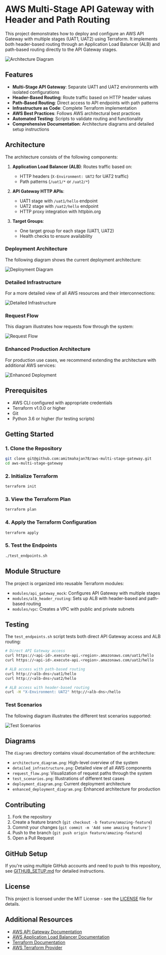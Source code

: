 # AWS Multi-Stage API Gateway with Header and Path Routing

This project demonstrates how to deploy and configure an AWS API Gateway with multiple stages (UAT1, UAT2) using Terraform. It implements both header-based routing through an Application Load Balancer (ALB) and path-based routing directly to the API Gateway stages.

<img src="./diagrams/architecture_diagram.png" alt="Architecture Diagram">

## Features

- **Multi-Stage API Gateway**: Separate UAT1 and UAT2 environments with isolated configurations
- **Header-Based Routing**: Route traffic based on HTTP header values
- **Path-Based Routing**: Direct access to API endpoints with path patterns
- **Infrastructure as Code**: Complete Terraform implementation
- **AWS Best Practices**: Follows AWS architectural best practices
- **Automated Testing**: Scripts to validate routing and functionality
- **Comprehensive Documentation**: Architecture diagrams and detailed setup instructions

## Architecture

The architecture consists of the following components:

1. **Application Load Balancer (ALB)**: Routes traffic based on:
   - HTTP headers (`X-Environment: UAT2` for UAT2 traffic)
   - Path patterns (`/uat1/*` or `/uat2/*`)

2. **API Gateway HTTP APIs**:
   - UAT1 stage with `/uat1/hello` endpoint
   - UAT2 stage with `/uat2/hello` endpoint
   - HTTP proxy integration with httpbin.org

3. **Target Groups**:
   - One target group for each stage (UAT1, UAT2)
   - Health checks to ensure availability

### Deployment Architecture

The following diagram shows the current deployment architecture:

<img src="https://github.com/amitmahajan78/aws-multi-stage-gateway/raw/main/diagrams/deployment_diagram.png" alt="Deployment Diagram">

### Detailed Infrastructure

For a more detailed view of all AWS resources and their interconnections:

<img src="https://github.com/amitmahajan78/aws-multi-stage-gateway/raw/main/diagrams/detailed_infrastructure.png" alt="Detailed Infrastructure">

### Request Flow

This diagram illustrates how requests flow through the system:

<img src="https://github.com/amitmahajan78/aws-multi-stage-gateway/raw/main/diagrams/request_flow.png" alt="Request Flow">

### Enhanced Production Architecture

For production use cases, we recommend extending the architecture with additional AWS services:

<img src="https://github.com/amitmahajan78/aws-multi-stage-gateway/raw/main/diagrams/enhanced_deployment_diagram.png" alt="Enhanced Deployment">

## Prerequisites

- AWS CLI configured with appropriate credentials
- Terraform v1.0.0 or higher
- Git
- Python 3.6 or higher (for testing scripts)

## Getting Started

### 1. Clone the Repository

```bash
git clone git@github.com:amitmahajan78/aws-multi-stage-gateway.git
cd aws-multi-stage-gateway
```

### 2. Initialize Terraform

```bash
terraform init
```

### 3. View the Terraform Plan

```bash
terraform plan
```

### 4. Apply the Terraform Configuration

```bash
terraform apply
```

### 5. Test the Endpoints

```bash
./test_endpoints.sh
```

## Module Structure

The project is organized into reusable Terraform modules:

- `modules/api_gateway_mock`: Configures API Gateway with multiple stages
- `modules/alb_header_routing`: Sets up ALB with header-based and path-based routing
- `modules/vpc`: Creates a VPC with public and private subnets

## Testing

The `test_endpoints.sh` script tests both direct API Gateway access and ALB routing:

```bash
# Direct API Gateway access
curl https://<api-id>.execute-api.<region>.amazonaws.com/uat1/hello
curl https://<api-id>.execute-api.<region>.amazonaws.com/uat2/hello

# ALB access with path-based routing
curl http://<alb-dns>/uat1/hello
curl http://<alb-dns>/uat2/hello

# ALB access with header-based routing
curl -H "X-Environment: UAT2" http://<alb-dns>/hello
```

### Test Scenarios

The following diagram illustrates the different test scenarios supported:

<img src="https://github.com/amitmahajan78/aws-multi-stage-gateway/raw/main/diagrams/test_scenarios.png" alt="Test Scenarios">

## Diagrams

The `diagrams` directory contains visual documentation of the architecture:

- `architecture_diagram.png`: High-level overview of the system
- `detailed_infrastructure.png`: Detailed view of all AWS components
- `request_flow.png`: Visualization of request paths through the system
- `test_scenarios.png`: Illustrations of different test cases
- `deployment_diagram.png`: Current deployment architecture
- `enhanced_deployment_diagram.png`: Enhanced architecture for production

## Contributing

1. Fork the repository
2. Create a feature branch (`git checkout -b feature/amazing-feature`)
3. Commit your changes (`git commit -m 'Add some amazing feature'`)
4. Push to the branch (`git push origin feature/amazing-feature`)
5. Open a Pull Request

## GitHub Setup

If you're using multiple GitHub accounts and need to push to this repository, see [GITHUB_SETUP.md](GITHUB_SETUP.md) for detailed instructions.

## License

This project is licensed under the MIT License - see the [LICENSE](LICENSE) file for details.

## Additional Resources

- [AWS API Gateway Documentation](https://docs.aws.amazon.com/apigateway/latest/developerguide/welcome.html)
- [AWS Application Load Balancer Documentation](https://docs.aws.amazon.com/elasticloadbalancing/latest/application/introduction.html)
- [Terraform Documentation](https://www.terraform.io/docs)
- [AWS Terraform Provider](https://registry.terraform.io/providers/hashicorp/aws/latest/docs) 